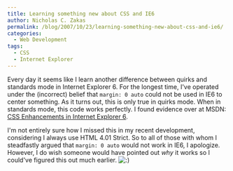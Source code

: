 ```yaml
---
title: Learning something new about CSS and IE6
author: Nicholas C. Zakas
permalink: /blog/2007/10/23/learning-something-new-about-css-and-ie6/
categories:
  - Web Development
tags:
  - CSS
  - Internet Explorer
---
```

Every day it seems like I learn another difference between quirks and standards mode in Internet Explorer 6. For the longest time, I've operated under the (incorrect) belief that `margin: 0 auto` could not be used in IE6 to center something. As it turns out, this is only true in quirks mode. When in standards mode, this code works perfectly. I found evidence over at MSDN: <a title="CSS Enhancements in Internet Explorer 6" rel="external" href="http://msdn2.microsoft.com/en-us/library/bb250395.aspx">CSS Enhancements in Internet Explorer 6</a>.

I'm not entirely sure how I missed this in my recent development, considering I always use HTML 4.01 Strict. So to all of those with whom I steadfastly argued that `margin: 0 auto` would not work in IE6, I apologize. However, I do wish someone would have pointed out *why* it works so I could've figured this out much earlier. <img src="https://humanwhocodes.com/blog/wp-includes/images/smilies/icon_smile.gif" alt=":)" class="wp-smiley" />
